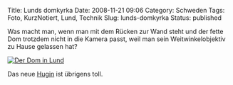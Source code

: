 Title: Lunds domkyrka
Date: 2008-11-21 09:06
Category: Schweden
Tags: Foto, KurzNotiert, Lund, Technik
Slug: lunds-domkyrka
Status: published

Was macht man, wenn man mit dem Rücken zur Wand steht und der fette Dom
trotzdem nicht in die Kamera passt, weil man sein Weitwinkelobjektiv zu
Hause gelassen hat? <!--more Sowas &raquo; -->

[![Der Dom in
Lund](/pic/domkyrklund_s.jpg "Der Dom in Lund")](/pic/domkyrklund_l.jpg)

Das neue [Hugin](http://hugin.sourceforge.net/) ist übrigens toll.

